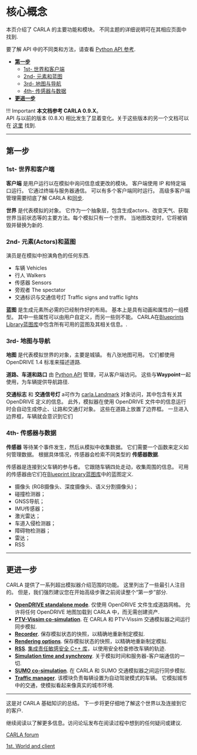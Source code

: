 # 核心概念

本页介绍了 CARLA 的主要功能和模块。 不同主题的详细说明可在其相应页面中找到.  

要了解 API 中的不同类和方法，请查看 [Python API 参考](python_api.md).

*   [__第一步__](#_2)  
	*   [1st- 世界和客户端](#1st-)  
	*   [2nd- 元素和蓝图](#2nd-actors)  
	*   [3rd- 地图与导航](#3rd-)  
	*   [4th- 传感器与数据](#4th-)  
  *   [__更进一步__](#_3)  

!!! Important
    **本文档参考 CARLA 0.9.X**。 <br>
    API 与以前的版本 (0.8.X) 相比发生了显着变化。关于这些版本的另一个文档可以在 [这里](https://carla.readthedocs.io/en/stable/getting_started/) 找到. 

---
## 第一步

### 1st- 世界和客户端

__客户端__ 是用户运行以在模拟中询问信息或更改的模块。 客户端使用 IP 和特定端口运行。 它通过终端与服务器通信。 可以有多个客户端同时运行。 高级多客户端管理需要彻底了解 CARLA 和[同步](adv_synchrony_timestep.md).  

__世界__ 是代表模拟的对象。 它作为一个抽象层，包含生成actors、改变天气、获取世界当前状态等的主要方法。每个模拟只有一个世界。 当地图改变时，它将被销毁并替换为新的.  

###  2nd- 元素(Actors)和蓝图
演员是在模拟中扮演角色的任何东西.  

*   车辆 Vehicles
*   行人 Walkers
*   传感器 Sensors
*   旁观者 The spectator
*   交通标识与交通信号灯 Traffic signs and traffic lights

__蓝图__ 是生成元素所必需的已经制作好的布局。 基本上是具有动画和属性的一组模型。 其中一些属性可以由用户自定义，而另一些则不能。 CARLA在[Blueprints Library蓝图库](bp_library.md)中包含所有可用的蓝图及其相关信息。.  

### 3rd- 地图与导航

__地图__ 是代表模拟世界的对象，主要是城镇。 有八张地图可用。 它们都使用 OpenDRIVE 1.4 标准来描述道路.

__道路、车道和路口__ 由 [Python API](python_api.md) 管理，可从客户端访问。 这些与**Waypoint**一起使用，为车辆提供导航路径.  

__交通标志__ 和 __交通信号灯__ a可作为 [carla.Landmark](#python_api.md#carla.landmark) 对象访问，其中包含有关其 OpenDRIVE 定义的信息。 此外，模拟器在使用 OpenDRIVE 文件中的信息运行时会自动生成停止、让路和交通灯对象。 这些在道路上放置了边界框。 一旦进入边界框，车辆就会意识到它们

### 4th- 传感器与数据

__传感器__ 等待某个事件发生，然后从模拟中收集数据。 它们需要一个函数来定义如何管理数据。 根据具体情况，传感器会检索不同类型的 __传感器数据__. 

传感器是连接到父车辆的参与者。 它跟随车辆四处走动，收集周围的信息。 可用的传感器由它们在[Blueprint library蓝图库](bp_library.md)中的蓝图定义.  

*   摄像头 (RGB摄像头、深度摄像头、语义分割摄像头)；
*   碰撞检测器；
*   GNSS导航；
*   IMU传感器；
*   激光雷达；
*   车道入侵检测器；
*   障碍物检测器；
*   雷达；
*   RSS
---
## 更进一步


CARLA 提供了一系列超出模拟器介绍范围的功能。 这里列出了一些最引人注目的。 但是，我们强烈建议您在开始高级步骤之前阅读整个“第一步”部分.  

*   [__OpenDRIVE standalone mode__](adv_opendrive.md). 仅使用 OpenDRIVE 文件生成道路网格。 允许将任何 OpenDRIVE 地图加载到 CARLA 中，而无需创建资产.  
*   [__PTV-Vissim co-simulation__](adv_ptv.md). 在 CARLA 和 PTV-Vissim 交通模拟器之间运行同步模拟.  
*   [__Recorder__](adv_recorder.md). 保存模拟状态的快照，以精确地重新制定模拟.   
*   [__Rendering options__](adv_rendering_options.md). 保存模拟状态的快照，以精确地重新制定模拟.  
*   [__RSS__](adv_rss.md). [集成责任敏感安全 C++ 库](https://github.com/intel/ad-rss-lib)，以使用安全检查修改车辆的轨迹.
*   [__Simulation time and synchrony__](adv_synchrony_timestep.md). 关于模拟时间和服务器-客户端通信的一切.  
*   [__SUMO co-simulation__](adv_sumo.md). 在 CARLA 和 SUMO 交通模拟器之间运行同步模拟.  
*   [__Traffic manager__](adv_traffic_manager.md). 该模块负责每辆设置为自动驾驶模式的车辆。 它模拟城市中的交通，使模拟看起来像真实的城市环境.  

---
这是对 CARLA 基础知识的总结。 下一步将更仔细地了解这个世界以及连接到它的客户.  

继续阅读以了解更多信息。访问论坛发布在阅读过程中想到的任何疑问或建议.  

<div text-align: center>
<div class="build-buttons">
<p>
<a href="https://github.com/carla-simulator/carla/discussions/" target="_blank" class="btn btn-neutral" title="CARLA forum">
CARLA forum</a>
</p>
</div>
<div class="build-buttons">
<p>
<a href="../core_world" target="_blank" class="btn btn-neutral" title="1st. World and client">
1st. World and client</a>
</p>
</div>
</div>
